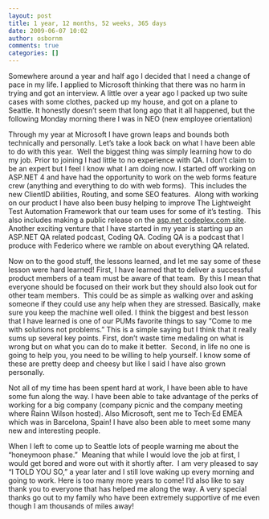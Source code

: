 ```yaml
---
layout: post
title: 1 year, 12 months, 52 weeks, 365 days
date: 2009-06-07 10:02
author: osbornm
comments: true
categories: []
---
```

Somewhere around a year and half ago I decided that I need a change of pace in my life. I applied to Microsoft thinking that there was no harm in trying and got an interview. A little over a year ago I packed up two suite cases with some clothes, packed up my house, and got on a plane to Seattle. It honestly doesn’t seem that long ago that it all happened, but the following Monday morning there I was in NEO (new employee orientation)

Through my year at Microsoft I have grown leaps and bounds both technically and personally. Let’s take a look back on what I have been able to do with this year.  Well the biggest thing was simply learning how to do my job. Prior to joining I had little to no experience with QA. I don’t claim to be an expert but I feel I know what I am doing now. I started off working on ASP.NET 4 and have had the opportunity to work on the web forms feature crew (anything and everything to do with web forms).  This includes the new ClientID abilities, Routing, and some SEO features.  Along with working on our product I have also been busy helping to improve The Lightweight Test Automation Framework that our team uses for some of it’s testing.  This also includes making a public release on the <a href="http://aspnet.codeplex.com/Wiki/View.aspx?title=ASP.NET%20QA">asp.net codeplex.com site</a>.  Another exciting venture that I have started in my year is starting up an ASP.NET QA related podcast, Coding QA. Coding QA is a podcast that I produce with Federico where we ramble on about everything QA related.

Now on to the good stuff, the lessons learned, and let me say some of these lesson were hard learned! First, I have learned that to deliver a successful product members of a team must be aware of that team.  By this I mean that everyone should be focused on their work but they should also look out for other team members.  This could be as simple as walking over and asking someone if they could use any help when they are stressed. Basically, make sure you keep the machine well oiled. I think the biggest and best lesson that I have learned is one of our PUMs favorite things to say “Come to me with solutions not problems.” This is a simple saying but I think that it really sums up several key points. First, don’t waste time medaling on what is wrong but on what you can do to make it better.  Second, in life no one is going to help you, you need to be willing to help yourself. I know some of these are pretty deep and cheesy but like I said I have also grown personally.

Not all of my time has been spent hard at work, I have been able to have some fun along the way. I have been able to take advantage of the perks of working for a big company (company picnic and the company meeting where Rainn Wilson hosted). Also Microsoft, sent me to Tech·Ed EMEA which was in Barcelona, Spain! I have also been able to meet some many new and interesting people.

When I left to come up to Seattle lots of people warning me about the “honeymoon phase.”  Meaning that while I would love the job at first, I would get bored and wore out with it shortly after.  I am very pleased to say “I TOLD YOU SO,” a year later and I still love waking up every morning and going to work. Here is too many more years to come! I’d also like to say thank you to everyone that has helped me along the way. A very special thanks go out to my family who have been extremely supportive of me even though I am thousands of miles away!
